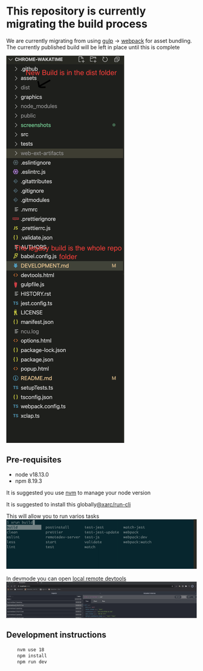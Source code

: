 # This repository is currently migrating the build process

We are currently migrating from using [gulp](https://gulpjs.com/) -> [webpack](https://www.google.com/search?q=webpack&oq=webpack&aqs=chrome.0.69i59l3j69i60l3j69i61l2.1368j0j4&sourceid=chrome&ie=UTF-8) for asset bundling. The currently published build will be left in place until this is complete

![build locations](./screenshots/repo-build.png)

## Pre-requisites

- node v18.13.0
- npm 8.19.3

It is suggested you use [nvm](https://github.com/nvm-sh/nvm) to manage your node version

It is suggested to install this globally[@xarc/run-cli](https://www.npmjs.com/package/@xarc/run-cli)

This will allow you to run varios tasks
![xrun auto complete](./screenshots/xrun-autocomplete.png)

In devmode you can open [local remote devtools](http://localhost:8000)
![remote redux devtools](./screenshots/remote-redux-devtools.png)

## Development instructions

```
    nvm use 18
    npm install
    npm run dev
```
